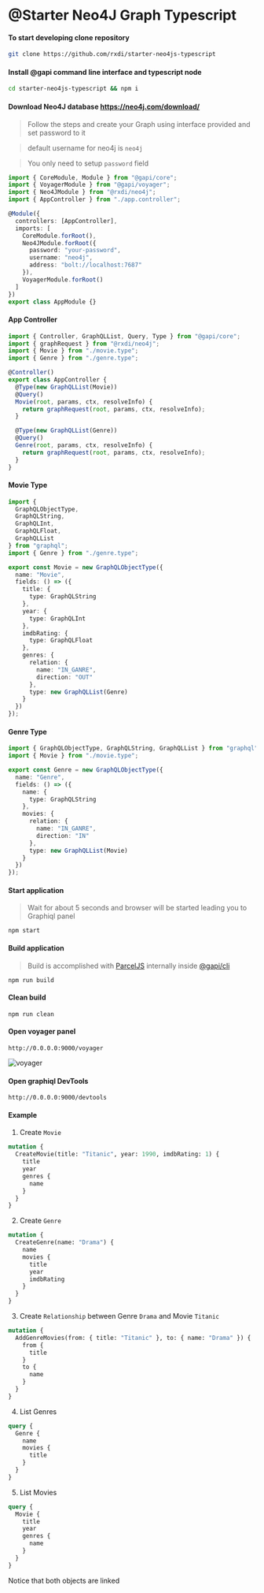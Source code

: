 
# @Starter Neo4J Graph Typescript

#### To start developing clone repository

```bash
git clone https://github.com/rxdi/starter-neo4js-typescript
```

#### Install @gapi command line interface and typescript node
```bash
cd starter-neo4js-typescript && npm i
```

#### Download Neo4J database https://neo4j.com/download/

> Follow the steps and create your Graph using interface provided and set password to it

> default username for neo4j is `neo4j`

> You only need to setup `password` field


```typescript
import { CoreModule, Module } from "@gapi/core";
import { VoyagerModule } from "@gapi/voyager";
import { Neo4JModule } from "@rxdi/neo4j";
import { AppController } from "./app.controller";

@Module({
  controllers: [AppController],
  imports: [
    CoreModule.forRoot(),
    Neo4JModule.forRoot({
      password: "your-password",
      username: "neo4j",
      address: "bolt://localhost:7687"
    }),
    VoyagerModule.forRoot()
  ]
})
export class AppModule {}

```

#### App Controller
```typescript
import { Controller, GraphQLList, Query, Type } from "@gapi/core";
import { graphRequest } from "@rxdi/neo4j";
import { Movie } from "./movie.type";
import { Genre } from "./genre.type";

@Controller()
export class AppController {
  @Type(new GraphQLList(Movie))
  @Query()
  Movie(root, params, ctx, resolveInfo) {
    return graphRequest(root, params, ctx, resolveInfo);
  }

  @Type(new GraphQLList(Genre))
  @Query()
  Genre(root, params, ctx, resolveInfo) {
    return graphRequest(root, params, ctx, resolveInfo);
  }
}
```

#### Movie Type

```typescript
import {
  GraphQLObjectType,
  GraphQLString,
  GraphQLInt,
  GraphQLFloat,
  GraphQLList
} from "graphql";
import { Genre } from "./genre.type";

export const Movie = new GraphQLObjectType({
  name: "Movie",
  fields: () => ({
    title: {
      type: GraphQLString
    },
    year: {
      type: GraphQLInt
    },
    imdbRating: {
      type: GraphQLFloat
    },
    genres: {
      relation: {
        name: "IN_GANRE",
        direction: "OUT"
      },
      type: new GraphQLList(Genre)
    }
  })
});

```


#### Genre Type

```typescript
import { GraphQLObjectType, GraphQLString, GraphQLList } from "graphql";
import { Movie } from "./movie.type";

export const Genre = new GraphQLObjectType({
  name: "Genre",
  fields: () => ({
    name: {
      type: GraphQLString
    },
    movies: {
      relation: {
        name: "IN_GANRE",
        direction: "IN"
      },
      type: new GraphQLList(Movie)
    }
  })
});

```



#### Start application
> Wait for about 5 seconds and browser will be started leading you to Graphiql panel

```
npm start
```


#### Build application

> Build is accomplished with [ParcelJS](https://parceljs.org) internally inside [@gapi/cli](https://github.com/Stradivario/gapi-cli/wiki/build)

```
npm run build
```


#### Clean build

```
npm run clean
```


#### Open voyager panel

```
http://0.0.0.0:9000/voyager
```


![voyager](https://ipfs.io/ipfs/QmWNEZANeePQLpY9P7AX4Kz6gwt7Z67NsxJhQy6GmXByo5)


#### Open graphiql DevTools
```
http://0.0.0.0:9000/devtools
```

#### Example

1. Create `Movie`

```graphql
mutation {
  CreateMovie(title: "Titanic", year: 1990, imdbRating: 1) {
    title
    year
    genres {
      name
    }
  }
}
```

2. Create `Genre`
```graphql
mutation {
  CreateGenre(name: "Drama") {
    name
    movies {
      title
      year
      imdbRating
    }
  }
}
```

3. Create `Relationship` between Genre `Drama` and Movie `Titanic`

```graphql
mutation {
  AddGenreMovies(from: { title: "Titanic" }, to: { name: "Drama" }) {
    from {
      title
    }
    to {
      name
    }
  }
}
```

4. List Genres

```graphql
query {
  Genre {
    name
    movies {
      title
    }
  }
}
```

5. List Movies

```graphql
query {
  Movie {
    title
    year
    genres {
      name
    }
  }
}
```

Notice that both objects are linked
